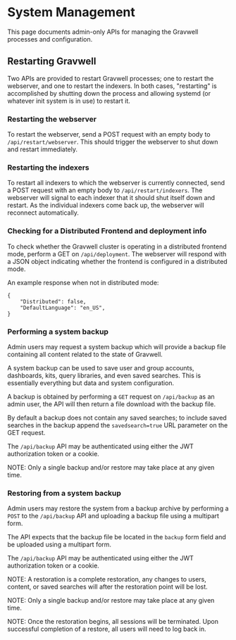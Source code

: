 # System Management

This page documents admin-only APIs for managing the Gravwell processes and configuration.

## Restarting Gravwell

Two APIs are provided to restart Gravwell processes; one to restart the webserver, and one to restart the indexers. In both cases, "restarting" is accomplished by shutting down the process and allowing systemd (or whatever init system is in use) to restart it.

### Restarting the webserver

To restart the webserver, send a POST request with an empty body to `/api/restart/webserver`. This should trigger the webserver to shut down and restart immediately.

### Restarting the indexers

To restart all indexers to which the webserver is currently connected, send a POST request with an empty body to `/api/restart/indexers`. The webserver will signal to each indexer that it should shut itself down and restart. As the individual indexers come back up, the webserver will reconnect automatically.

### Checking for a Distributed Frontend and deployment info

To check whether the Gravwell cluster is operating in a distributed frontend mode, perform a GET on `/api/deployment`.  The webserver will respond with a JSON object indicating whether the frontend is configured in a distributed mode.

An example response when not in distributed mode:

```
{
	"Distributed": false,
	"DefaultLanguage": "en_US",
}
```


### Performing a system backup

Admin users may request a system backup which will provide a backup file containing all content related to the state of Gravwell.

A system backup can be used to save user and group accounts, dashboards, kits, query libraries, and even saved searches.  This is essentially everything but data and system configuration.

A backup is obtained by performing a `GET` request on `/api/backup` as an admin user, the API will then return a file download with the backup file.

By default a backup does not contain any saved searches; to include saved searches in the backup append the `savedsearch=true` URL parameter on the GET request.

The `/api/backup` API may be authenticated using either the JWT authorization token or a cookie.

NOTE: Only a single backup and/or restore may take place at any given time.

### Restoring from a system backup

Admin users may restore the system from a backup archive by performing a `POST` to the `/api/backup` API and uploading a backup file using a multipart form.

The API expects that the backup file be located in the `backup` form field and be uploaded using a multipart form.

The `/api/backup` API may be authenticated using either the JWT authorization token or a cookie.

NOTE: A restoration is a complete restoration, any changes to users, content, or saved searches will after the restoration point will be lost.

NOTE: Only a single backup and/or restore may take place at any given time.

NOTE: Once the restoration begins, all sessions will be terminated.  Upon successful completion of a restore, all users will need to log back in.
